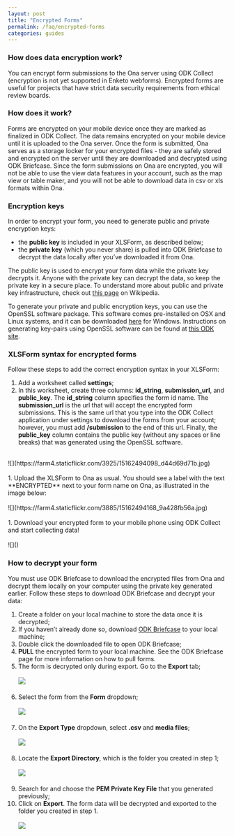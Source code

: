 ```yaml
---
layout: post
title: "Encrypted Forms"
permalink: /faq/encrypted-forms
categories: guides
---
```


### <span id="data-encryption"></span>How does data encryption work?

You can encrypt form submissions to the Ona server using ODK Collect (encryption is not yet supported in Enketo webforms). Encrypted forms are useful for projects that have strict data security requirements from ethical review boards.

### How does it work?

Forms are encrypted on your mobile device once they are marked as finalized in ODK Collect. The data remains encrypted on your mobile device until it is uploaded to the Ona server.  Once the form is submitted, Ona serves as a storage locker for your encrypted files - they are safely stored and encrypted on the server until they are downloaded and decrypted using ODK Briefcase.  Since the form submissions on Ona are encrypted, you will not be able to use the view data features in your account, such as the map view or table maker, and you will not be able to download data in csv or xls formats within Ona.

### Encryption keys

In order to encrypt your form, you need to generate public and private encryption keys:

* the **public key** is included in your XLSForm, as described below;
* the **private key** (which you never share) is pulled into ODK Briefcase to decrypt the data locally after you’ve downloaded it from Ona.

The public key is used to encrypt your form data while the private key decrypts it. Anyone with the private key can decrypt the data, so keep the private key in a secure place. To understand more about public and private key infrastructure, check out [this page](http://en.wikipedia.org/wiki/Public-key_cryptography) on Wikipedia.

To generate your private and public encryption keys, you can use the OpenSSL software package.  This software comes pre-installed on OSX and Linux systems, and it can be downloaded [here](http://slproweb.com/products/Win32OpenSSL.html) for Windows.  Instructions on generating key-pairs using OpenSSL software can be found at [this ODK site](http://opendatakit.org/help/encrypted-forms/).

### XLSForm syntax for encrypted forms

Follow these steps to add the correct encryption syntax in your XLSForm:

1. Add a worksheet called **settings**;
1. In this worksheet, create three columns: **id_string**, **submission_url**, and **public_key**. The **id_string** column specifies the form id name.  The **submission_url** is the url that will accept the encrypted form submissions.  This is the same url that you type into the ODK Collect application under settings to download the forms from your account; however, you must add **/submission** to the end of this url.  Finally, the **public_key** column contains the public key (without any spaces or line breaks) that was generated using the OpenSSL software.
<br>
![](https://farm4.staticflickr.com/3925/15162494098_d44d69d71b.jpg)
<br><br>
1. Upload the XLSForm to Ona as usual. You should see a label with the text **ENCRYPTED** next to your form name on Ona, as illustrated in the image below:
<br><br>
![](https://farm4.staticflickr.com/3885/15162494168_9a428fb56a.jpg)
<br><br>
1. Download your encrypted form to your mobile phone using ODK Collect and start collecting data!
<br><br>
![]()

### How to decrypt your form

You must use ODK Briefcase to download the encrypted files from Ona and decrypt them locally on your computer using the private key generated earlier. Follow these steps to download ODK Briefcase and decrypt your data:

1. Create a folder on your local machine to store the data once it is decrypted;
1. If you haven’t already done so, download [ODK Briefcase](http://opendatakit.org/use/briefcase/) to your local machine;
1. Double click the downloaded file to open ODK Briefcase;
1. **PULL** the encrypted form to your local machine.  See the ODK Briefcase page for more information on how to pull forms.
1. The form is decrypted only during export. Go to the **Export** tab;
<br><br>
![](https://farm4.staticflickr.com/3874/15162544187_67d921e139.jpg)
<br><br>
1. Select the form from the **Form** dropdown;
<br><br>
![](https://farm4.staticflickr.com/3858/15348761702_ef299d25bb.jpg)
<br><br>
1. On the **Export Type** dropdown, select **.csv** and **media files**;
<br><br>
![](https://farm3.staticflickr.com/2943/15348761732_e2e89bd634.jpg)
<br><br>
1. Locate the **Export Directory**, which is the folder you created in step 1;
<br><br>
![](https://farm4.staticflickr.com/3927/15162313579_383bec78e2.jpg)
<br><br>
1. Search for and choose the **PEM Private Key File** that you generated previously;
1. Click on **Export**. The form data will be decrypted and exported to the folder you created in step 1.
<br><br>
![](https://farm3.staticflickr.com/2941/15349066455_dd6745eba9.jpg)
